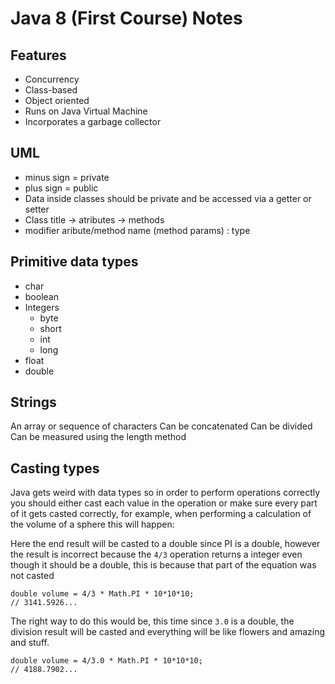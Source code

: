 # Java 8 (First Course) Notes

## Features

- Concurrency
- Class-based
- Object oriented
- Runs on Java Virtual Machine
- Incorporates a garbage collector

## UML

- minus sign = private
- plus sign = public
- Data inside classes should be private and be accessed via a getter or setter
- Class title -> atributes -> methods
- modifier aribute/method name (method params) : type

## Primitive data types
- char
- boolean
- Integers
  - byte
  - short
  - int
  - long
- float
- double

## Strings
An array or sequence of characters
Can be concatenated
Can be divided
Can be measured using the length method


## Casting types
Java gets weird with data types so in order to perform operations correctly you should either cast each value in the operation or make sure every part of it gets casted correctly, for example, when performing a calculation of the volume of a sphere this will happen:

Here the end result will be casted to a double since PI is a double, however the result is incorrect because the `4/3` operation returns a integer even though it should be a double, this is because that part of the equation was not casted

    double volume = 4/3 * Math.PI * 10*10*10;
    // 3141.5926...

The right way to do this would be, this time since `3.0` is a double, the division result will be casted and everything will be like flowers and amazing and stuff.

    double volume = 4/3.0 * Math.PI * 10*10*10;
    // 4188.7902...

